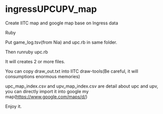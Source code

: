 # ingressUPCUPV_map
Create IITC map and google map base on Ingress data


Ruby


Put game_log.tsv(from Nia) and upc.rb in same folder.


Then runruby upc.rb


It will creates 2 or more files.


You can copy draw_out.txt into IITC draw-tools(Be careful, it will consumptions enormous memories)


upc_map_index.csv and upv_map_index.csv are detail about upc and upv, you can directly import it into google my map(https://www.google.com/maps/d/)


Enjoy it.
